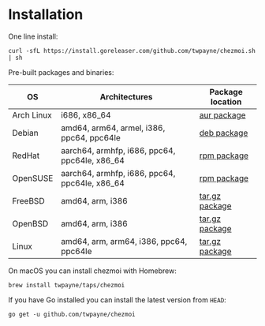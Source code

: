 # Installation

One line install:

    curl -sfL https://install.goreleaser.com/github.com/twpayne/chezmoi.sh | sh

Pre-built packages and binaries:

| OS         | Architectures                                 | Package location                                                     |
| ---------- | --------------------------------------------- | -------------------------------------------------------------------- |
| Arch Linux | i686, x86_64                                  | [aur package](https://aur.archlinux.org/packages/chezmoi)            |
| Debian     | amd64, arm64, armel, i386, ppc64, ppc64le     | [deb package](https://github.com/twpayne/chezmoi/releases/latest)    |
| RedHat     | aarch64, armhfp, i686, ppc64, ppc64le, x86_64 | [rpm package](https://github.com/twpayne/chezmoi/releases/latest)    |
| OpenSUSE   | aarch64, armhfp, i686, ppc64, ppc64le, x86_64 | [rpm package](https://github.com/twpayne/chezmoi/releases/latest)    |
| FreeBSD    | amd64, arm, i386                              | [tar.gz package](https://github.com/twpayne/chezmoi/releases/latest) |
| OpenBSD    | amd64, arm, i386                              | [tar.gz package](https://github.com/twpayne/chezmoi/releases/latest) |
| Linux      | amd64, arm, arm64, i386, ppc64, ppc64le       | [tar.gz package](https://github.com/twpayne/chezmoi/releases/latest) |

On macOS you can install chezmoi with Homebrew:

    brew install twpayne/taps/chezmoi

If you have Go installed you can install the latest version from `HEAD`:

    go get -u github.com/twpayne/chezmoi
